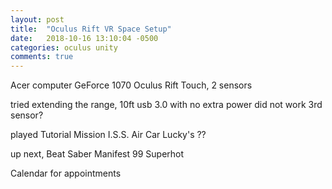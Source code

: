 ```yaml
---
layout: post
title:  "Oculus Rift VR Space Setup"
date:   2018-10-16 13:10:04 -0500
categories: oculus unity
comments: true
---
```


Acer computer
GeForce 1070
Oculus Rift Touch, 2 sensors

tried extending the range, 10ft usb 3.0 with no extra power did not work
3rd sensor?

played 
Tutorial
Mission I.S.S.
Air Car
Lucky's ??

up next, 
Beat Saber
Manifest 99
Superhot

Calendar for appointments
